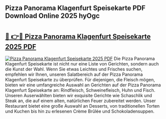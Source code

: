## Pizza Panorama Klagenfurt Speisekarte PDF Download Online 2025 hyOgc

# <h2><a href="http://gca2g2.nevu.top/?p=Pizza+Panorama+Klagenfurt+Speisekarte">🔗 👉🔴 Pizza Panorama Klagenfurt Speisekarte 2025 PDF</a></h2>

[![Pizza Panorama Klagenfurt Speisekarte 2025 PDF](https://i.imgur.com/dBaPXMq.png)](http://gca2g2.nevu.top/?p=Pizza+Panorama+Klagenfurt+Speisekarte)
Die Pizza Panorama Klagenfurt Speisekarte ist nicht nur eine Liste von Gerichten, sondern auch die Kunst der Wahl. Wenn Sie etwas Leichtes und Frisches suchen, empfehlen wir Ihnen, unseren Salatbereich auf der Pizza Panorama Klagenfurt Speisekarte zu überprüfen. Für diejenigen, die Fleisch mögen, bieten wir eine umfangreiche Auswahl an Gerichten auf der Pizza Panorama Klagenfurt Speisekarte an: Rindfleisch, Schweinefleisch, Huhn und Fisch. Unseren Auserwählten bieten wir exquisite Gerichte wie Schaschlik und Steak an, die auf einem alten, natürlichen Feuer zubereitet werden. Unser Restaurant bietet eine große Auswahl an Desserts, von traditionellen Torten und Kuchen bis hin zu erlesenen Crème Brûlée und Schokoladensuppen.
